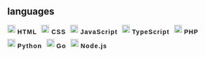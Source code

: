 ## languages
<div style="display: flex;flex-wrap: wrap">
    <div style="display: flex;margin-right: 10px;">
        <img width="18px" height="18px" style="max-width: 18px;margin-right: 5px;" src="https://lnoueryo.jounetsism.biz/icons/html.png">
        <span style="letter-spacing: .1em;line-height: 2.3;font-family: proxima-nova,sans-serif;font-weight: bold">HTML</span>
    </div>
    <div style="display: flex;margin-right: 10px;">
        <img width="18px" height="18px" style="max-width: 18px;margin-right: 5px;" src="https://lnoueryo.jounetsism.biz/icons/css.png">
        <span style="letter-spacing: .1em;line-height: 2.3;font-family: proxima-nova,sans-serif;font-weight: bold">CSS</span>
    </div>
    <div style="display: flex;margin-right: 10px;">
        <img width="18px" height="18px" style="max-width: 18px;margin-right: 5px;" src="https://lnoueryo.jounetsism.biz/icons/javascript.png">
        <span style="letter-spacing: .1em;line-height: 2.3;font-family: proxima-nova,sans-serif;font-weight: bold">JavaScript</span>
    </div>
    <div style="display: flex;margin-right: 10px;">
        <img width="18px" height="18px" style="max-width: 18px;margin-right: 5px;" src="https://lnoueryo.jounetsism.biz/icons/typescript.png">
        <span style="letter-spacing: .1em;line-height: 2.3;font-family: proxima-nova,sans-serif;font-weight: bold">TypeScript</span>
    </div>
    <div style="display: flex;margin-right: 10px;">
        <img width="18px" height="18px" style="max-width: 18px;margin-right: 5px;" src="https://lnoueryo.jounetsism.biz/icons/php.png">
        <span style="letter-spacing: .1em;line-height: 2.3;font-family: proxima-nova,sans-serif;font-weight: bold">PHP</span>
    </div>
    <div style="display: flex;margin-right: 10px;">
        <img width="18px" height="18px" style="max-width: 18px;margin-right: 5px;" src="https://lnoueryo.jounetsism.biz/icons/python.png">
        <span style="letter-spacing: .1em;line-height: 2.3;font-family: proxima-nova,sans-serif;font-weight: bold">Python</span>
    </div>
    <div style="display: flex;margin-right: 10px;">
        <img width="18px" height="18px" style="max-width: 18px;margin-right: 5px;" src="https://lnoueryo.jounetsism.biz/icons/go.png">
        <span style="letter-spacing: .1em;line-height: 2.3;font-family: proxima-nova,sans-serif;font-weight: bold">Go</span>
    </div>
    <div style="display: flex;margin-right: 10px;">
        <img width="18px" height="18px" style="max-width: 18px;margin-right: 5px;" src="https://lnoueryo.jounetsism.biz/icons/node.js.png">
        <span style="letter-spacing: .1em;line-height: 2.3;font-family: proxima-nova,sans-serif;font-weight: bold">Node.js</span>
    </div>
</div>
<!--
**lnoueryo/lnoueryo** is a ✨ _special_ ✨ repository because its `README.md` (this file) appears on your GitHub profile.

Here are some ideas to get you started:

- 🔭 I’m currently working on ...
- 🌱 I’m currently learning ...
- 👯 I’m looking to collaborate on ...
- 🤔 I’m looking for help with ...
- 💬 Ask me about ...
- 📫 How to reach me: ...
- 😄 Pronouns: ...
- ⚡ Fun fact: ...
-->

<style>
@import url('https://fonts.googleapis.com/css?family=Proxima+Nova');
.para {
    letter-spacing: .1em;
    line-height: 2.3;
    text-align: justify;
    font-family: proxima-nova,sans-serif;
    font-weight: 500;
}
.chips {
    display: flex;
}
.chip {
    display: flex;
    
    margin-right: 10px;
}
.chip img {
    
    margin-right: 5px;
}
</style>